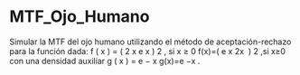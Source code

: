 # MTF_Ojo_Humano
Simular la MTF del ojo humano utilizando el método de aceptación-rechazo para la función dada:  f ( x ) = ( 2 x e x ) 2 , si  x ≥ 0 f(x)=(  e  x   2x ​  )  2  ,si x≥0 con una densidad auxiliar  g ( x ) = e − x g(x)=e  −x  .
